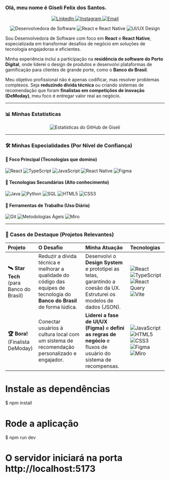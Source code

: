 ### Olá, meu nome é Giseli Felix dos Santos.

<p align="center">
  <a href="https://www.linkedin.com/in/[SEU_LINKEDIN_AQUI]" target="_blank">
    <img alt="LinkedIn" src="https://img.shields.io/badge/LinkedIn-Giseli_Felix-8A2BE2?style=flat&logo=linkedin">
  </a>
  <a href="https://www.instagram.com/[SEU_INSTAGRAM_AQUI]" target="_blank">
    <img alt="Instagram" src="https://img.shields.io/badge/Instagram-@seu_insta-C778DD?style=flat&logo=instagram">
  </a>
  <a href="mailto:giseli2025@gmail.com" target="_blank">
    <img alt="Email" src="https://img.shields.io/badge/Email-giseli2025@gmail.com-F5DEB3?style=flat&logo=gmail&logoColor=black&color=black">
  </a>
</p>

<p align="center">
  <img alt="Desenvolvedora de Software" src="https://img.shields.io/badge/Desenvolvedora_de_Software-8A2BE2?style=flat">
  <img alt="React e React Native" src="https://img.shields.io/badge/React_&_React_Native-C778DD?style=flat">
  <img alt="UI/UX Design" src="https://img.shields.io/badge/UI_/_UX_Design-F5DEB3?style=flat&logoColor=black&color=black">
</p>

Sou Desenvolvedora de Software com foco em **React** e **React Native**, especializada em transformar desafios de negócio em soluções de tecnologia engajadoras e eficientes.

Minha experiência inclui a participação na **residência de software do Porto Digital**, onde liderei o design de produtos e desenvolvi plataformas de gamificação para clientes de grande porte, como o **Banco do Brasil**.

Meu objetivo profissional não é apenas codificar, mas resolver problemas complexos. Seja **reduzindo dívida técnica** ou criando sistemas de recomendação que foram **finalistas em competições de inovação (DeModay)**, meu foco é entregar valor real ao negócio.

---

### 📊 Minhas Estatísticas

<p align="center">
  <img src="https://github-readme-stats.vercel.app/api?username=[SEU_USUARIO_GITHUB_AQUI]&show_icons=true&hide_border=true&title_color=8A2BE2&icon_color=C778DD&text_color=F5DEB3&bg_color=1F1A2A&count_private=true&include_all_commits=true" alt="Estatísticas do GitHub de Giseli" />
</p>

---

### 🛠️ Minhas Especialidades (Por Nível de Confiança)

#### 💜 Foco Principal (Tecnologias que domino)
<p>
  <img alt="React" src="https://img.shields.io/badge/React-8A2BE2?style=flat&logo=react">
  <img alt="TypeScript" src="https://img.shields.io/badge/TypeScript-8A2BE2?style=flat&logo=typescript">
  <img alt="JavaScript" src="https://img.shields.io/badge/JavaScript-8A2BE2?style=flat&logo=javascript">
  <img alt="React Native" src="https://img.shields.io/badge/React_Native-8A2BE2?style=flat&logo=react">
  <img alt="Figma" src="https://img.shields.io/badge/Figma-8A2BE2?style=flat&logo=figma">
</p>

#### 🌸 Tecnologias Secundárias (Alto conhecimento)
<p>
  <img alt="Java" src="https://img.shields.io/badge/Java-C778DD?style=flat&logo=openjdk">
  <img alt="Python" src="https://img.shields.io/badge/Python-C778DD?style=flat&logo=python">
  <img alt="SQL" src="https://img.shields.io/badge/SQL-C778DD?style=flat&logo=mysql">
  <img alt="HTML5" src="https://img.shields.io/badge/HTML5-C778DD?style=flat&logo=html5">
  <img alt="CSS3" src="https://img.shields.io/badge/CSS3-C778DD?style=flat&logo=css3">
</p>

#### 🥖 Ferramentas de Trabalho (Uso Diário)
<p>
  <img alt="Git" src="https://img.shields.io/badge/Git-F5DEB3?style=flat&logo=git&logoColor=black&color=black">
  <img alt="Metodologias Ágeis" src="https://img.shields.io/badge/Metodologias_Ágeis-F5DEB3?style=flat&logo=trello&logoColor=black&color=black">
  <img alt="Miro" src="https://img.shields.io/badge/Miro-F5DEB3?style=flat&logo=miro&logoColor=black&color=black">
</P>

---

### 🚀 Cases de Destaque (Projetos Relevantes)

| Projeto | O Desafio | Minha Atuação | Tecnologias |
| :--- | :--- | :--- | :--- |
| **🛰️ Star Tech** <br> (para Banco do Brasil) | Reduzir a dívida técnica e melhorar a qualidade do código das equipes de tecnologia do **Banco do Brasil** de forma lúdica. | Desenvolvi o **Design System** e prototipei as telas, garantindo a coesão da UX. Estruturei os modelos de dados (JSON). | <img alt="React" src="https://img.shields.io/badge/React-8A2BE2?style=flat&logo=react"> <img alt="TypeScript" src="https://img.shields.io/badge/TypeScript-C778DD?style=flat&logo=typescript"> <img alt="React Query" src="https://img.shields.io/badge/React_Query-8A2BE2?style=flat&logo=reactquery"> <img alt="Vite" src="https://img.shields.io/badge/Vite-F5DEB3?style=flat&logo=vite&logoColor=black&color=black"> |
| **🏆 Bora!** <br> (Finalista DeModay) | Conectar usuários à cultura local com um sistema de recomendação personalizado e engajador. | **Liderei a fase de UI/UX (Figma)** e **defini as regras de negócio** e fluxos de usuário do sistema de recompensas. | <img alt="JavaScript" src="https://img.shields.io/badge/JavaScript-8A2BE2?style=flat&logo=javascript"> <img alt="HTML5" src="https://img.shields.io/badge/HTML5-C778DD?style=flat&logo=html5"> <img alt="CSS3" src="https://img.shields.io/badge/CSS3-C778DD?style=flat&logo=css3"> <img alt="Figma" src="https://img.shields.io/badge/Figma-F5DEB3?style=flat&logo=figma&logoColor=black&color=black"> <img alt="Miro" src="https://img.shields.io/badge/Miro-F5DEB3?style=flat&logo=miro&logoColor=black&color=black"> |

# Instale as dependências
$ npm install

# Rode a aplicação
$ npm run dev

# O servidor iniciará na porta http://localhost:5173
